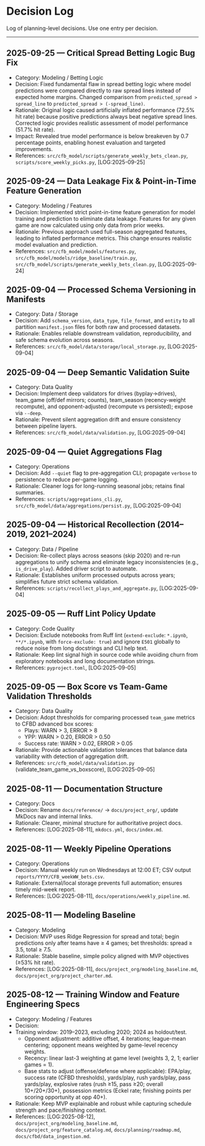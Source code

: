 # Decision Log

Log of planning-level decisions. Use one entry per decision.

---

## 2025-09-25 — Critical Spread Betting Logic Bug Fix

- Category: Modeling / Betting Logic
- Decision: Fixed fundamental flaw in spread betting logic where model predictions were compared directly to raw spread lines instead of expected home margins. Changed comparison from `predicted_spread > spread_line` to `predicted_spread > (-spread_line)`.
- Rationale: Original logic caused artificially inflated performance (72.5% hit rate) because positive predictions always beat negative spread lines. Corrected logic provides realistic assessment of model performance (51.7% hit rate).
- Impact: Revealed true model performance is below breakeven by 0.7 percentage points, enabling honest evaluation and targeted improvements.
- References: `src/cfb_model/scripts/generate_weekly_bets_clean.py`, `scripts/score_weekly_picks.py`, [LOG:2025-09-25]

## 2025-09-24 — Data Leakage Fix & Point-in-Time Feature Generation

- Category: Modeling / Features
- Decision: Implemented strict point-in-time feature generation for model training and prediction to eliminate data leakage. Features for any given game are now calculated using only data from prior weeks.
- Rationale: Previous approach used full-season aggregated features, leading to inflated performance metrics. This change ensures realistic model evaluation and prediction.
- References: `src/cfb_model/models/features.py`, `src/cfb_model/models/ridge_baseline/train.py`, `src/cfb_model/scripts/generate_weekly_bets_clean.py`, [LOG:2025-09-24]

## 2025-09-04 — Processed Schema Versioning in Manifests

- Category: Data / Storage
- Decision: Add `schema_version`, `data_type`, `file_format`, and `entity` to all partition `manifest.json` files for both raw and processed datasets.
- Rationale: Enables reliable downstream validation, reproducibility, and safe schema evolution across seasons.
- References: `src/cfb_model/data/storage/local_storage.py`, [LOG:2025-09-04]

## 2025-09-04 — Deep Semantic Validation Suite

- Category: Data Quality
- Decision: Implement deep validators for drives (byplay→drives), team_game (off/def mirrors; counts), team_season (recency-weight recompute), and opponent-adjusted (recompute vs persisted); expose via `--deep`.
- Rationale: Prevent silent aggregation drift and ensure consistency between pipeline layers.
- References: `src/cfb_model/data/validation.py`, [LOG:2025-09-04]

## 2025-09-04 — Quiet Aggregations Flag

- Category: Operations
- Decision: Add `--quiet` flag to pre-aggregation CLI; propagate `verbose` to persistence to reduce per-game logging.
- Rationale: Cleaner logs for long-running seasonal jobs; retains final summaries.
- References: `scripts/aggregations_cli.py`, `src/cfb_model/data/aggregations/persist.py`, [LOG:2025-09-04]

## 2025-09-04 — Historical Recollection (2014–2019, 2021–2024)

- Category: Data / Pipeline
- Decision: Re-collect plays across seasons (skip 2020) and re-run aggregations to unify schema and eliminate legacy inconsistencies (e.g., `is_drive_play`). Added driver script to automate.
- Rationale: Establishes uniform processed outputs across years; simplifies future strict schema validation.
- References: `scripts/recollect_plays_and_aggregate.py`, [LOG:2025-09-04]

## 2025-09-05 — Ruff Lint Policy Update

- Category: Code Quality
- Decision: Exclude notebooks from Ruff lint (`extend-exclude`: `*.ipynb`, `**/*.ipynb`, with `force-exclude: true`) and ignore `E501` globally to reduce noise from long docstrings and CLI help text.
- Rationale: Keep lint signal high in source code while avoiding churn from exploratory notebooks and long documentation strings.
- References: `pyproject.toml`, [LOG:2025-09-05]

## 2025-09-05 — Box Score vs Team-Game Validation Thresholds

- Category: Data Quality
- Decision: Adopt thresholds for comparing processed `team_game` metrics to CFBD advanced box scores:
  - Plays: WARN > 3, ERROR > 8
  - YPP: WARN > 0.20, ERROR > 0.50
  - Success rate: WARN > 0.02, ERROR > 0.05
- Rationale: Provide actionable validation tolerances that balance data variability with detection of aggregation drift.
- References: `src/cfb_model/data/validation.py` (validate_team_game_vs_boxscore), [LOG:2025-09-05]

## 2025-08-11 — Documentation Structure

- Category: Docs
- Decision: Rename `docs/reference/` → `docs/project_org/`, update MkDocs nav and internal links.
- Rationale: Clearer, minimal structure for authoritative project docs.
- References: [LOG:2025-08-11], `mkdocs.yml`, `docs/index.md`.

## 2025-08-11 — Weekly Pipeline Operations

- Category: Operations
- Decision: Manual weekly run on Wednesdays at 12:00 ET; CSV output `reports/YYYY/CFB_weekWW_bets.csv`.
- Rationale: External/local storage prevents full automation; ensures timely mid-week report.
- References: [LOG:2025-08-11], `docs/operations/weekly_pipeline.md`.

## 2025-08-11 — Modeling Baseline

- Category: Modeling
- Decision: MVP uses Ridge Regression for spread and total; begin predictions only after teams have
  ≥ 4 games; bet thresholds: spread ≥ 3.5, total ≥ 7.5.
- Rationale: Stable baseline, simple policy aligned with MVP objectives (≥53% hit rate).
- References: [LOG:2025-08-11], `docs/project_org/modeling_baseline.md`, `docs/project_org/project_charter.md`.

## 2025-08-12 — Training Window and Feature Engineering Specs

- Category: Modeling / Features
- Decision:
- Training window: 2019–2023, excluding 2020; 2024 as holdout/test.
  - Opponent adjustment: additive offset, 4 iterations; league-mean centering; opponent means
    weighted by game-level recency weights.
  - Recency: linear last-3 weighting at game level (weights 3, 2, 1; earlier games = 1).
  - Base stats to adjust (offense/defense where applicable): EPA/play, success rate (CFBD thresholds),
    yards/play, rush yards/play, pass yards/play, explosive rates (rush ≥15, pass ≥20; overall 10+/20+/30+),
    possession metrics (Eckel rate; finishing points per scoring opportunity at opp 40+).
- Rationale: Keep MVP explainable and robust while capturing schedule strength and pace/finishing context.
- References: [LOG:2025-08-12], `docs/project_org/modeling_baseline.md`, `docs/project_org/feature_catalog.md`,
  `docs/planning/roadmap.md`, `docs/cfbd/data_ingestion.md`.
